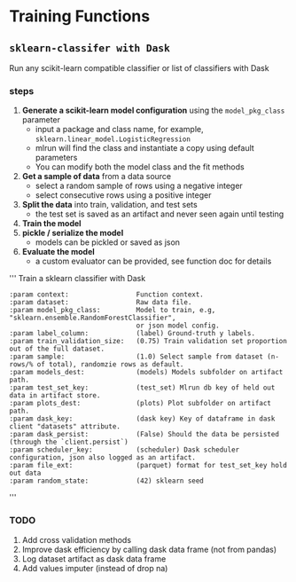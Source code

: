# **Training Functions**

## `sklearn-classifer with Dask`

Run any scikit-learn compatible classifier or list of classifiers with Dask

### steps

1. **Generate a scikit-learn model configuration** using the `model_pkg_class` parameter
   * input a package and class name, for example, `sklearn.linear_model.LogisticRegression`  
   * mlrun will find the class and instantiate a copy using default parameters  
   * You can modify both the model class and the fit methods
2. **Get a sample of data** from a data source
   * select a random sample of rows using a negative integer
   * select consecutive rows using a positive integer
3. **Split the data** into train, validation, and test sets 
   * the test set is saved as an artifact and never seen again until testing
4. **Train the model** 
5. **pickle / serialize the model**
   * models can be pickled or saved as json
6. **Evaluate the model**
   * a custom evaluator can be provided, see function doc for details

'''
Train a sklearn classifier with Dask
    
    :param context:                 Function context.
    :param dataset:                 Raw data file.
    :param model_pkg_class:         Model to train, e.g, "sklearn.ensemble.RandomForestClassifier", 
                                    or json model config.
    :param label_column:            (label) Ground-truth y labels.
    :param train_validation_size:   (0.75) Train validation set proportion out of the full dataset.
    :param sample:                  (1.0) Select sample from dataset (n-rows/% of total), randomzie rows as default.
    :param models_dest:             (models) Models subfolder on artifact path.
    :param test_set_key:            (test_set) Mlrun db key of held out data in artifact store.
    :param plots_dest:              (plots) Plot subfolder on artifact path.
    :param dask_key:                (dask key) Key of dataframe in dask client "datasets" attribute.
    :param dask_persist:            (False) Should the data be persisted (through the `client.persist`)
    :param scheduler_key:           (scheduler) Dask scheduler configuration, json also logged as an artifact.
    :param file_ext:                (parquet) format for test_set_key hold out data
    :param random_state:            (42) sklearn seed
'''

### TODO

1. Add cross validation methods
2. Improve dask efficiency by calling dask data frame (not from pandas)
3. Log dataset artifact as dask data frame 
4. Add values imputer (instead of drop na)
